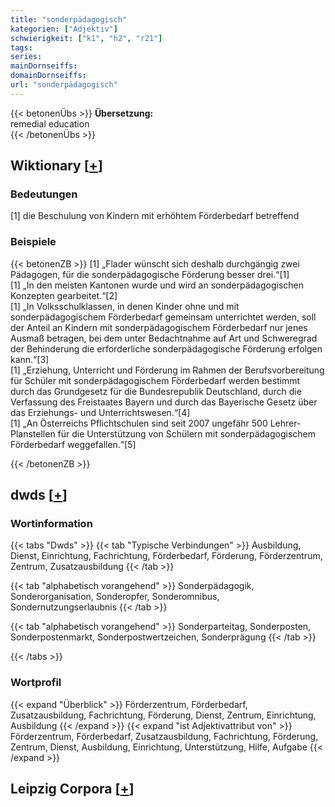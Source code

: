 ```yaml
---
title: "sonderpädagogisch"
kategorien: ["Adjektiv"]
schwierigkeit: ["k1", "h2", "r21"]
tags:
series:
mainDornseiffs:
domainDornseiffs:
url: "sonderpädagogisch"
---
```


{{< betonenÜbs >}}
**Übersetzung:**  
remedial  education  
{{< /betonenÜbs >}}

## Wiktionary [[+](https://de.wiktionary.org/wiki/sonderpädagogisch)]

### Bedeutungen
[1] die Beschulung von Kindern mit erhöhtem Förderbedarf betreffend  

### Beispiele
{{< betonenZB >}}
[1] „Flader wünscht sich deshalb durchgängig zwei Pädagogen, für die sonderpädagogische Förderung besser drei.“[1]  
[1] „In den meisten Kantonen wurde und wird an sonderpädagogischen Konzepten gearbeitet.“[2]  
[1] „In Volksschulklassen, in denen Kinder ohne und mit sonderpädagogischem Förderbedarf gemeinsam unterrichtet werden, soll der Anteil an Kindern mit sonderpädagogischem Förderbedarf nur jenes Ausmaß betragen, bei dem unter Bedachtnahme auf Art und Schweregrad der Behinderung die erforderliche sonderpädagogische Förderung erfolgen kann.“[3]  
[1] „Erziehung, Unterricht und Förderung im Rahmen der Berufsvorbereitung für Schüler mit sonderpädagogischem Förderbedarf werden bestimmt durch das Grundgesetz für die Bundesrepublik Deutschland, durch die Verfassung des Freistaates Bayern und durch das Bayerische Gesetz über das Erziehungs- und Unterrichtswesen.“[4]  
[1] „An Österreichs Pflichtschulen sind seit 2007 ungefähr 500 Lehrer-Planstellen für die Unterstützung von Schülern mit sonderpädagogischem Förderbedarf weggefallen.“[5]  

{{< /betonenZB >}}


## dwds [[+](https://www.dwds.de/wb/sonderpädagogisch)]

### Wortinformation
{{< tabs "Dwds" >}}
{{< tab "Typische Verbindungen" >}}
Ausbildung, Dienst, Einrichtung, Fachrichtung, Förderbedarf, Förderung, Förderzentrum, Zentrum, Zusatzausbildung
{{< /tab >}}

{{< tab "alphabetisch vorangehend" >}}
Sonderpädagogik, Sonderorganisation, Sonderopfer, Sonderomnibus, Sondernutzungserlaubnis
{{< /tab >}}

{{< tab "alphabetisch vorangehend" >}}
Sonderparteitag, Sonderposten, Sonderpostenmarkt, Sonderpostwertzeichen, Sonderprägung
{{< /tab >}}

{{< /tabs >}}

### Wortprofil
{{< expand "Überblick" >}} Förderzentrum, Förderbedarf, Zusatzausbildung, Fachrichtung, Förderung, Dienst, Zentrum, Einrichtung, Ausbildung {{< /expand >}}
{{< expand "ist Adjektivattribut von" >}} Förderzentrum, Förderbedarf, Zusatzausbildung, Fachrichtung, Förderung, Zentrum, Dienst, Ausbildung, Einrichtung, Unterstützung, Hilfe, Aufgabe {{< /expand >}}

## Leipzig Corpora [[+](https://corpora.uni-leipzig.de/en/res?word=sonderpädagogisch&corpusId=deu_newscrawl-public_2018)]

